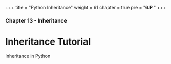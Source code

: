 +++
title = "Python Inheritance"
weight = 61
chapter = true
pre = "<b>6.P </b>"
+++

### Chapter 13 - Inheritance

# Inheritance Tutorial

Inheritance in Python
